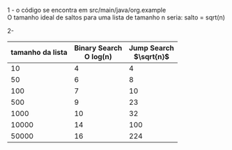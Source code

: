 1 - o código se encontra em src/main/java/org.example  
O tamanho ideal de saltos para uma lista de tamanho n seria:
salto = sqrt(n)  



2-

| tamanho da lista | Binary Search<br/>O log(n) | Jump Search<br/> $\sqrt{n}$ | 
|------------------|----------------------------|-----------------------------|
| 10               | 4                          | 4                           |
| 50               | 6                          | 8                           |
| 100              | 7                          | 10                          |
| 500              | 9                          | 23                          |
| 1000             | 10                         | 32                          |
| 10000            | 14                         | 100                         |
| 50000            | 16                         | 224                         |

